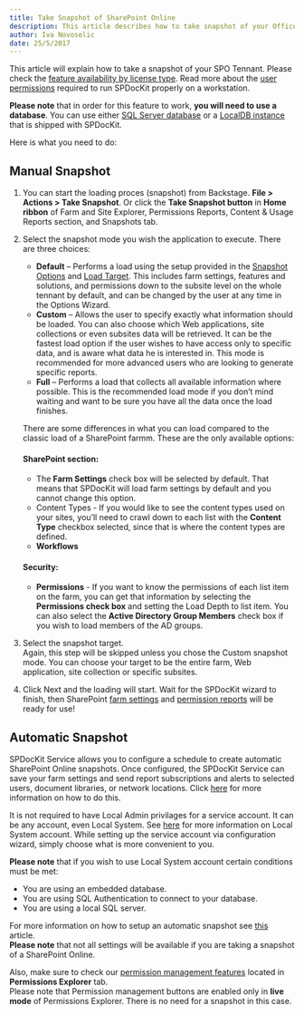 ```yaml
---
title: Take Snapshot of SharePoint Online
description: This article describes how to take snapshot of your Office 365 tenant or a specific Site Collection to explore permissions.
author: Iva Novoselic
date: 25/5/2017
---
```


This article will explain how to take a snapshot of your SPO Tennant. Please check the [feature availability by license type](https://www.spdockit.com/orders/#online).
Read more about the [user permissions](#internal/requirements/sharepoint-online-user-permissions-requirements) required to run SPDocKit properly on a workstation.  

__Please note__ that in order for this feature to work, __you will need to use a database__.
You can use either [SQL Server database](#internal/configuration/configure-spdockit-database) or a [LocalDB instance](#internal/configuration/configure-localdb) that is shipped with SPDocKit.

Here is what you need to do:

## Manual Snapshot
1. You can start the loading proces (snapshot) from Backstage. __File > Actions > Take Snapshot__. Or click the __Take Snapshot button__ in __Home ribbon__ of Farm and Site Explorer, Permissions Reports, Content & Usage Reports section, and Snapshots tab.

1. Select the snapshot mode you wish the application to execute. There are three choices:
    * __Default__ – Performs a load using the setup provided in the [Snapshot Options](#internal/get-to-know-spdockit/backstage-screen/options-wizard) and [Load Target](#internal/get-to-know-spdockit/backstage-screen/options-wizard). This includes farm settings, features and solutions, and permissions down to the subsite level on the whole tennant by default, and can be changed by the user at any time in the Options Wizard.
    * __Custom__ – Allows the user to specify exactly what information should be loaded. You can also choose which Web applications, site collections or even subsites data will be retrieved.
    It can be the fastest load option if the user wishes to have access only to specific data, and is aware what data he is interested in. This mode is recommended for more advanced users who are looking to generate specific reports.
    * __Full__ – Performs a load that collects all available information where possible. This is the recommended load mode if you don’t mind waiting and want to be sure you have all the data once the load finishes.

    There are some differences in what you can load compared to the classic load of a SharePoint farmm. 
    These are the only available options:  

   #### SharePoint section:

   *  The __Farm Settings__ check box will be selected by default. That means that SPDocKit will load farm settings by default and you cannot change this option. 
   *    Content Types - If you would like to see the content types used on your sites, you’ll need to crawl down to each list with the __Content Type__ checkbox selected, since that is where the content types are defined.
   * __Workflows__

   #### Security:     

   * __Permissions__ - If you want to know the permissions of each list item on the farm, you can get that information by selecting the __Permissions check box__ and setting the Load Depth to list item. You can also select the __Active Directory Group Members__ check box if you wish to load members of the AD groups. 

1. Select the snapshot target.  
    Again, this step will be skipped unless you chose the Custom snapshot mode. You can choose your target to be the entire farm, Web application, site collection or specific subsites. 

1. Click Next and the loading will start. Wait for the SPDocKit wizard to finish, then SharePoint [farm settings](#internal/get-to-know-spdockit/farm-explorer-screen/farm-explorer-reports) and [permission reports](#internal/get-to-know-spdockit/permissions-reports-screen) will be ready for use!  


## Automatic Snapshot

SPDocKit Service allows you to configure a schedule to create automatic SharePoint Online snapshots. Once configured, the SPDocKit Service can save your farm settings and send report subscriptions and alerts to selected users, document libraries, or network locations. Click [here](internal/how-to/subscriptions-and-alerts/create-new-subscription) for more information on how to do this.  

It is not required to have Local Admin privilages for a service account. It can be any account, even Local System. See [here](https://msdn.microsoft.com/en-us/library/windows/desktop/ms684190(v=vs.85).aspx) for more information on Local System account. While setting up the service account via configuration wizard, simply choose what is more convenient to you. 

__Please note__ that if you wish to use Local System account certain conditions must be met:
* You are using an embedded database.
* You are using SQL Authentication to connect to your database.
* You are using a local SQL server.  

For more information on how to setup an automatic snapshot see [this](internal#/how-to/sharepoint-farm-snapshots/automatic-snapshots) article.    
__Please note__ that not all settings will be available if you are taking a snapshot of a SharePoint Online. 


Also, make sure to check our [permission management features](#internal/permission-management/manage-permissions-ribbon-actions) located in __Permissions Explorer__ tab.  
Please note that Permission management buttons are enabled only in __live mode__ of Permissions Explorer. There is no need for a snapshot in this case. 


